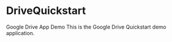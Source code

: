 DriveQuickstart
===============

Google Drive App Demo
This is the Google Drive Quickstart demo application.
